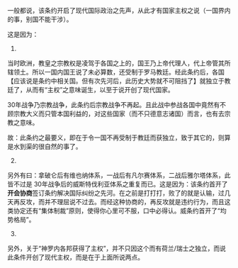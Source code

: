 一般都说，该条约开启了现代国际政治之先声，从此才有国家主权之说（一国界内的事，别国不能干涉）。

这是因为：

1.
当时欧洲，教皇之宗教权是凌驾于各国之上的，国王乃上帝代理人，代上帝管其所辖领土。所以一国内国王说了未必算数，还受制于罗马教廷。经此条约后，各国【应该说是条约中相关国。但有次先河后，此历史大势就不可阻挡了】就独立于教廷了，从而有“主权”之意味诞生，以至于说开创了现代国家。

30年战争乃宗教战争，此条约后宗教战争不再起。且此战中参战各国中竟然有不顾宗教大义而只管本国利益的，对这些国家（而不只德意志诸国）而言，也有去宗教之意味。

故：此条约之最要义，即在于令一国不再受制于教廷而获独立，致于其它的，则算是水到渠的很自然的事了。

2.
另外有曰：拿破仑后有维也纳体系，一战后有凡尔赛体系，二战后雅尔塔体系，此皆不过是 30年战争后的威斯特伐利亚体系之重复而已。这是因为：该条约首开了**开会协商**签订条约解决国际纠纷之先河。在之前是打打打，败了的就是认输，过几天再反攻，而并不理屈说不过去。而经这种协商的，再反攻就是违约行为，而且这类协定还有“集体制裁”原则，使得你心里可不服，口中必得认。威条约首开了“均势格局”。

3.
另外，关于“神罗内各邦获得了主权”，并不只因这个而有荷兰/瑞士之独立，而说此条件开创了现代主权，而是在于上面所说两点。
